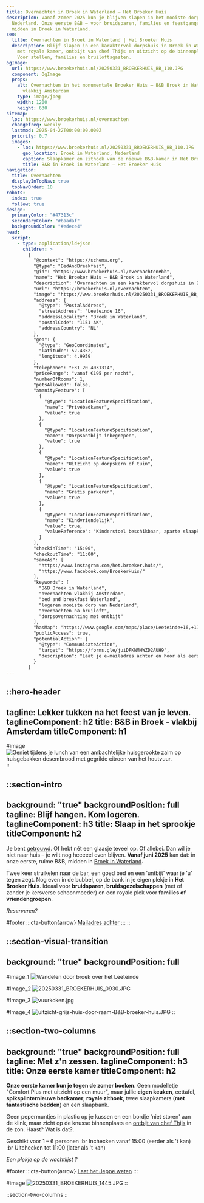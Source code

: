```yaml
---
title: Overnachten in Broek in Waterland – Het Broeker Huis
description: Vanaf zomer 2025 kun je blijven slapen in het mooiste dorp van
  Nederland. Onze eerste B&B – voor bruidsparen, families en feestgangers –
  midden in Broek in Waterland.
seo:
  title: Overnachten in Broek in Waterland | Het Broeker Huis
  description: Blijf slapen in een karaktervol dorpshuis in Broek in Waterland –
    met royale kamer, ontbijt van chef Thijs en uitzicht op de binnenplaats.
    Voor stellen, families en bruiloftsgasten.
ogImage:
  url: https://www.broekerhuis.nl/20250331_BROEKERHUIS_BB_110.JPG
  component: OgImage
  props:
    alt: Overnachten in het monumentale Broeker Huis – B&B Broek in Waterland
      vlakbij Amsterdam
    type: image/jpeg
    width: 1200
    height: 630
sitemap:
  loc: https://www.broekerhuis.nl/overnachten
  changefreq: weekly
  lastmod: 2025-04-22T00:00:00.000Z
  priority: 0.7
  images:
    - loc: https://www.broekerhuis.nl/20250331_BROEKERHUIS_BB_110.JPG
      geo_location: Broek in Waterland, Nederland
      caption: Slaapkamer en zithoek van de nieuwe B&B-kamer in Het Broeker Huis
      title: B&B in Broek in Waterland – Het Broeker Huis
navigation:
  title: Overnachten
  displayInTopNav: true
  topNavOrder: 10
robots:
  index: true
  follow: true
design:
  primaryColor: "#47313c"
  secondaryColor: "#baadaf"
  backgroundColor: "#edece4"
head:
  script:
    - type: application/ld+json
      children: >
        {
          "@context": "https://schema.org",
          "@type": "BedAndBreakfast",
          "@id": "https://www.broekerhuis.nl/overnachten#bb",
          "name": "Het Broeker Huis – B&B Broek in Waterland",
          "description": "Overnachten in een karaktervol dorpshuis in Broek in Waterland – op 15 minuten van Amsterdam. Voor stellen, families en bruiloftsgasten die willen blijven plakken.",
          "url": "https://broekerhuis.nl/overnachten",
          "image": "https://www.broekerhuis.nl/20250331_BROEKERHUIS_BB_110.JPG",
          "address": {
            "@type": "PostalAddress",
            "streetAddress": "Leeteinde 16",
            "addressLocality": "Broek in Waterland",
            "postalCode": "1151 AK",
            "addressCountry": "NL"
          },
          "geo": {
            "@type": "GeoCoordinates",
            "latitude": 52.4352,
            "longitude": 4.9959
          },
          "telephone": "+31 20 4031314",
          "priceRange": "vanaf €195 per nacht",
          "numberOfRooms": 1,
          "petsAllowed": false,
          "amenityFeature": [
            {
              "@type": "LocationFeatureSpecification",
              "name": "Privébadkamer",
              "value": true
            },
            {
              "@type": "LocationFeatureSpecification",
              "name": "Dorpsontbijt inbegrepen",
              "value": true
            },
            {
              "@type": "LocationFeatureSpecification",
              "name": "Uitzicht op dorpskern of tuin",
              "value": true
            },
            {
              "@type": "LocationFeatureSpecification",
              "name": "Gratis parkeren",
              "value": true
            },
            {
              "@type": "LocationFeatureSpecification",
              "name": "Kindvriendelijk",
              "value": true,
              "valueReference": "Kinderstoel beschikbaar, aparte slaapkamer"
            }
          ],
          "checkinTime": "15:00",
          "checkoutTime": "11:00",
          "sameAs": [
            "https://www.instagram.com/het.broeker.huis/",
            "https://www.facebook.com/BroekerHuis/"
          ],
          "keywords": [
            "B&B Broek in Waterland",
            "overnachten vlakbij Amsterdam",
            "bed and breakfast Waterland",
            "logeren mooiste dorp van Nederland",
            "overnachten na bruiloft",
            "dorpsovernachting met ontbijt"
          ],
          "hasMap": "https://www.google.com/maps/place/Leeteinde+16,+1151+AK+Broek+in+Waterland",
          "publicAccess": true,
          "potentialAction": {
            "@type": "CommunicateAction",
            "target": "https://forms.gle/juiDFKNMHWZD2AUH9",
            "description": "Laat je e-mailadres achter en hoor als eerste wanneer je kunt boeken."
          }
        }
---
```


::hero-header
---
tagline: Lekker tukken na het feest van je leven.
taglineComponent: h2
title: B&B in Broek - vlakbij Amsterdam
titleComponent: h1
---
#image
![Geniet tijdens je lunch van een ambachtelijke huisgerookte zalm op huisgebakken desembrood met gegrilde citroen van het houtvuur.](/20250310_BROEKERHUIS_SCENERY_190.JPG)
::

::section-intro
---
background: "true"
backgroundPosition: full
tagline: Blijf hangen. Kom logeren.
taglineComponent: h3
title: Slaap in het sprookje
titleComponent: h2
---
Je bent [getrouwd](/trouwen-feesten/trouwen). Of hebt nét een glaasje teveel op. Of allebei. Dan wil je niet naar huis – je wilt nog heeeeel even blijven. **Vanaf juni 2025** kan dat: in onze eerste, ruime B\&B, midden in [Broek in Waterland](/broek-in-waterland/dagje-uit-vlakbij-amsterdam)**.**

Twee keer struikelen naar de bar, een goed bed en een 'untbijt' waar je 'u' tegen zegt. Nog even in de bubbel, op de bank in je eigen plekje in **Het Broeker Huis**. Ideaal voor **bruidsparen, bruidsgezelschappen** (met of zonder je kersverse schoonmoeder) en een royale plek voor **families of vriendengroepen**.

*Reserveren?*

#footer
  :::cta-button{arrow}
  [Mailadres achter](https://forms.gle/juiDFKNMHWZD2AUH9)
  :::
::

::section-visual-transition
---
background: "true"
backgroundPosition: full
---
#image_1
![Wandelen door broek over het Leeteinde](/wandelen-door-broek-in-waterland-leeteinde-oude-huizen.jpg)

#Image_2
![20250331\_BROEKERHUIS\_0930.JPG](/20250310_BROEKERHUIS_SCENERY_259.JPG)

#Image_3
![vuurkoken.jpg](/20250310_BROEKERHUIS_TUINZAAL_062.JPG)

#Image_4
![uitzicht-grijs-huis-door-raam-B\&B-broeker-huis.JPG](/uitzicht-grijs-huis-door-raam-broeker-huis.jpg)
::

::section-two-columns
---
background: "true"
backgroundPosition: full
tagline: Met z'n zessen.
taglineComponent: h3
title: Onze eerste kamer
titleComponent: h2
---
**Onze eerste kamer kun je tegen de zomer boeken**. Geen modelletje "Comfort Plus met uitzicht op een muur", maar jullie **eigen keuken**, eettafel, **spiksplinternieuwe badkamer**, **royale zithoek**, twee slaapkamers (**met fantastische bedden**) en een slaapbank.

Geen pepermuntjes in plastic op je kussen en een bordje 'niet storen' aan de klink, maar zicht op de knusse binnenplaats en [ontbijt van chef Thijs](/restaurant) in de zon. Haast? Wat is dat?.

Geschikt voor 1 – 6 personen :br Inchecken vanaf 15:00 (eerder als 't kan) :br Uitchecken tot 11:00 (later als 't kan)

*Een plekje op de wachtlijst ?*

#footer
  :::cta-button{arrow}
  [Laat het Jeppe weten](https://forms.gle/juiDFKNMHWZD2AUH9)
  :::

#image
![20250331\_BROEKERHUIS\_1445.JPG](/20250331_BROEKERHUIS_1726.JPG)
::

::section-two-columns
::
